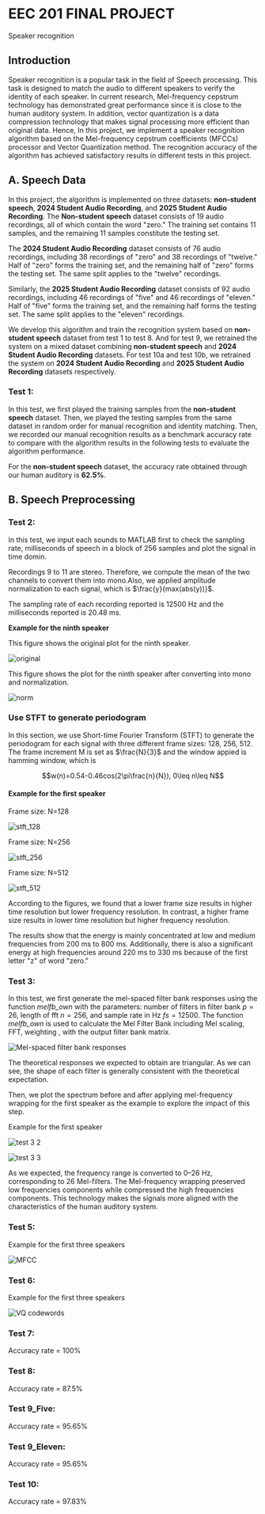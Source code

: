 # EEC 201 FINAL PROJECT
Speaker recognition

## Introduction

Speaker recognition is a popular task in the field of Speech processing. This task is designed to match the audio to different speakers to verify the identity of each speaker. In current research, Mel-frequency cepstrum technology has demonstrated great performance since it is close to the human auditory system. In addition, vector quantization is a data compression technology that makes signal processing more efficient than original data. Hence, In this project, we implement a speaker recognition algorithm based on the Mel-frequency cepstrum coefficients (MFCCs) processor and Vector Quantization method. The recognition accuracy of the algorithm has achieved satisfactory results in different tests in this project.

## A. Speech Data

In this project, the algorithm is implemented on three datasets: **non-student speech**, **2024 Student Audio Recording**, and **2025 Student Audio Recording**. The **Non-student speech** dataset consists of 19 audio recordings, all of which contain the word "zero." The training set contains 11 samples, and the remaining 11 samples constitute the testing set.

The **2024 Student Audio Recording** dataset consists of 76 audio recordings, including 38 recordings of "zero" and 38 recordings of "twelve." Half of "zero" forms the training set, and the remaining half of "zero" forms the testing set. The same split applies to the "twelve" recordings.

Similarly, the **2025 Student Audio Recording** dataset consists of 92 audio recordings, including 46 recordings of "five" and 46 recordings of "eleven." Half of "five" forms the training set, and the remaining half forms the testing set. The same split applies to the "eleven" recordings.

We develop this algorithm and train the recognition system based on **non-student speech** dataset from test 1 to test 8. And for test 9, we retrained the system on a mixed dataset combining **non-student speech** and **2024 Student Audio Recording** datasets. For test 10a and test 10b, we retrained the system on **2024 Student Audio Recording** and **2025 Student Audio Recording** datasets respectively.

### Test 1:

In this test, we first played the training samples from the **non-student speech** dataset. Then, we played the testing samples from the same dataset in random order for manual recognition and identity matching. Then, we recorded our manual recognition results as a benchmark accuracy rate to compare with the algorithm results in the following tests to evaluate the algorithm performance.

For the **non-student speech** dataset, the accuracy rate obtained through our human auditory is **62.5%**.

## B. Speech Preprocessing

### Test 2:

In this test, we input each sounds to MATLAB first to check the sampling rate, milliseconds of speech in a block of 256 samples and plot the signal in time domin.

Recordings 9 to 11 are stereo. Therefore, we compute the mean of the two channels to convert them into mono.Also, we applied amplitude normalization to each signal, which is $\frac{y}{max(abs(y))}$.

The sampling rate of each recording reported is 12500 Hz and the milliseconds reported is 20.48 ms.

**Example for the ninth speaker**

This figure shows the original plot for the ninth speaker.

![original](https://github.com/dc365710651/EEC-201-FINAL-PROJECT/blob/main/images/signal_9_in_time_domin.png)

This figure shows the plot for the ninth speaker after converting into mono and normalization.

![norm](https://github.com/dc365710651/EEC-201-FINAL-PROJECT/blob/main/images/norm_signal_9_in_time_domin.png)

### Use STFT to generate periodogram

In this section, we use Short-time Fourier Transform (STFT) to generate the periodogram for each signal with three different frame sizes: 128, 256, 512. The frame increment M is set as $\frac{N}{3}$ and the window appied is hamming window, which is 

$$w(n)=0.54-0.46cos(2\pi\frac{n}{N}), 0\leq n\leq N$$

#### Example for the first speaker

Frame size: N=128

![stft_128](https://github.com/dc365710651/EEC-201-FINAL-PROJECT/blob/main/images/stft_128.png)

Frame size: N=256

![stft_256](https://github.com/dc365710651/EEC-201-FINAL-PROJECT/blob/main/images/stft_256.png)

Frame size: N=512

![stft_512](https://github.com/dc365710651/EEC-201-FINAL-PROJECT/blob/main/images/stft_512.png)

According to the figures, we found that a lower frame size results in higher time resolution but lower frequency resolution. In contrast, a higher frame size results in lower time resolution but higher frequency resolution.

The results show that the energy is mainly concentrated at low and medium frequencies from 200 ms to 800 ms. Additionally, there is also a significant energy at high frequencies around 220 ms to 330 ms because of the first letter "z" of word "zero."

### Test 3:

In this test, we first generate the mel-spaced filter bank responses using the function *melfb_own* with the parameters: number of filters in filter bank $p=26$, length of fft $n=256$, and sample rate in Hz $fs=12500$. The function *melfb_own* is used to calculate the Mel Filter Bank including Mel scaling, FFT, weighting , with the output filter bank matrix.

![Mel-spaced filter bank responses](https://github.com/dc365710651/EEC-201-FINAL-PROJECT/blob/main/images/test_3_1.png)

The theoretical responses we expected to obtain are triangular. As we can see, the shape of each filter is generally consistent with the theoretical expectation.

Then, we plot the spectrum before and after applying mel-frequency wrapping for the first speaker as the example to explore the impact of this step.

Example for the first speaker

![test 3 2](https://github.com/dc365710651/EEC-201-FINAL-PROJECT/blob/main/images/test_3_2.png)

![test 3 3](https://github.com/dc365710651/EEC-201-FINAL-PROJECT/blob/main/images/test_3_3.png)

As we expected, the frequency range is converted to 0–26 Hz, corresponding to 26 Mel-filters. The Mel-frequency wrapping preserved low frequencies components while compressed the high frequencies components. This technology makes the signals more aligned with the characteristics of the human auditory system.

### Test 5:

Example for the first three speakers

![MFCC](https://github.com/dc365710651/EEC-201-FINAL-PROJECT/blob/main/images/test_5.png)

### Test 6:

Example for the first three speakers

![VQ codewords](https://github.com/dc365710651/EEC-201-FINAL-PROJECT/blob/main/images/test_6.png)

### Test 7:
Accuracy rate = 100%

### Test 8:
Accuracy rate = 87.5%

### Test 9_Five:
Accuracy rate = 95.65%

### Test 9_Eleven:
Accuracy rate = 95.65%

### Test 10:
Accuracy rate = 97.83%
